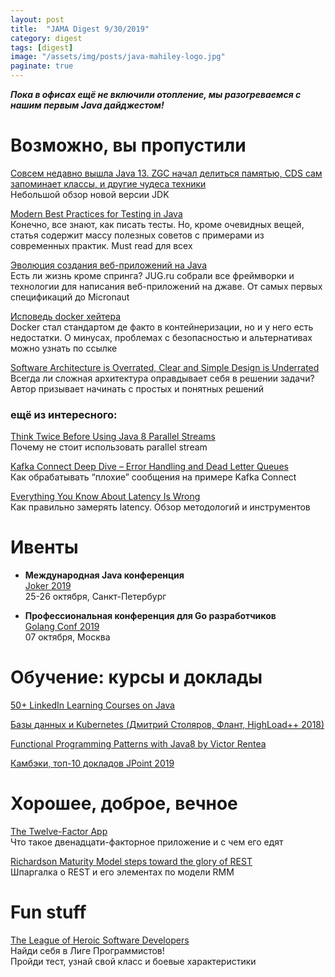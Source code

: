 ```yaml
---
layout: post
title:  "JAMA Digest 9/30/2019"
category: digest
tags: [digest]
image: "/assets/img/posts/java-mahiley-logo.jpg"
paginate: true
---
```

***Пока в офисах ещё не включили отопление, мы разогреваемся с нашим первым Java дайджестом!***

# Возможно, вы пропустили

[Совсем недавно вышла Java 13. ZGC начал делиться памятью, CDS сам запоминает классы, и другие чудеса техники](https://habr.com/ru/company/jugru/blog/467789/)  
Небольшой обзор новой версии JDK

[Modern Best Practices for Testing in Java](https://phauer.com/2019/modern-best-practices-testing-java/)  
Конечно, все знают, как писать тесты. Но, кроме очевидных вещей, статья содержит массу полезных советов с примерами из современных практик. Must read для всех

[Эволюция создания веб-приложений на Java](https://habr.com/ru/company/jugru/blog/453468/)  
Есть ли жизнь кроме спринга? JUG.ru собрали все фреймворки и технологии для написания веб-приложений на джаве. От самых первых спецификаций до Micronaut

[Исповедь docker хейтера](https://habr.com/ru/post/467607/)  
Docker стал стандартом де факто в контейнеризации, но и у него есть недостатки. О минусах, проблемах с безопасностью и альтернативах можно узнать по ссылке

[Software Architecture is Overrated, Clear and Simple Design is Underrated](https://blog.pragmaticengineer.com/software-architecture-is-overrated/)  
Всегда ли сложная архитектура оправдывает себя в решении задачи? Автор призывает начинать с простых и понятных решений

### ещё из интересного:

[Think Twice Before Using Java 8 Parallel Streams](https://dzone.com/articles/think-twice-using-java-8)  
Почему не стоит использовать parallel stream

[Kafka Connect Deep Dive – Error Handling and Dead Letter Queues](https://www.confluent.io/blog/kafka-connect-deep-dive-error-handling-dead-letter-queues)  
Как обрабатывать “плохие” сообщения на примере Kafka Connect

[Everything You Know About Latency Is Wrong](https://bravenewgeek.com/everything-you-know-about-latency-is-wrong/)  
Как правильно замерять latency. Обзор методологий и инструментов


# Ивенты

* **Международная Java конференция**  
   [Joker 2019](https://jokerconf.com/)  
   25-26 октября, Санкт-Петербург

* **Профессиональная конференция для Go разработчиков**  
   [Golang Conf 2019](https://golangconf.ru/2019)  
   07 октября, Москва


# Обучение: курсы и доклады

[50+ LinkedIn Learning Courses on Java](https://info.epam.com/indepartment/javacc/department-news/ccnews/2019/LilJava.html?utm_source=CDP_NEWSLETTER_BY&utm_campaign=Email&utm_medium=Local+Newsletter&utm_content=Sep-25-2019)

[Базы данных и Kubernetes (Дмитрий Столяров, Флант, HighLoad++ 2018)](https://www.youtube.com/watch?v=BnegHj53pW4)

[Functional Programming Patterns with Java8 by Victor Rentea](https://www.youtube.com/watch?v=YnzisJh-ZNI&t=1260s)

[Камбэки, топ-10 докладов JPoint 2019](https://habr.com/ru/company/jugru/blog/468135/)

# Хорошее, доброе, вечное

[The Twelve-Factor App](https://12factor.net/ru/)  
Что такое двенадцати-факторное приложение и с чем его едят

[Richardson Maturity Model steps toward the glory of REST](https://martinfowler.com/articles/richardsonMaturityModel.html)  
Шпаргалка о REST и его элементах по модели RMM

# Fun stuff

[The League of Heroic Software Developers](https://heroes.neilon.software/)  
Найди себя в Лиге Программистов!  
Пройди тест, узнай свой класс и боевые характеристики
